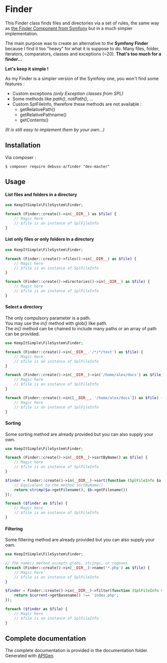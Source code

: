 # Finder

This Finder class finds files and directories via a set of rules, the same way as [the Finder Component from Symfony](https://symfony.com/doc/current/components/finder.html) but in a much simpler implementation.

The main purpose was to create an alternative to the **Symfony Finder** because I find it too "heavy" for what it is suppose to do.
Many files, folder, iterators, comparators, classes and exceptions (~20). **That's too much for a finder...**

**Let's keep it simple !**

As my Finder is a simpler version of the Symfony one, you won't find some features :
* Custom exceptions _(only Exception classes from SPL)_
* Some methods like _path()_, _notPath()_, ...
* Custom SplFileInfo, therefore these methods are not available :
    * getRelativePath()
    * getRelativePathname()
    * getContents()

_(It is still easy to implement them by your own...)_

## Installation

Via composer :

```
$ composer require debuss-a/finder "dev-master"
```

## Usage

#### List files and folders in a directory

```php
use KeepItSimple\FileSystem\Finder;

foreach (Finder::create()->in(__DIR__) as $file) {
    // Magic here
    // $file is an instance of SplFileInfo
}
```

#### List only files or only folders in a directory

```php
use KeepItSimple\FileSystem\Finder;

foreach (Finder::create()->files()->in(__DIR__) as $file) {
    // Magic here
    // $file is an instance of SplFileInfo
}

foreach (Finder::create()->directories()->in(__DIR__) as $file) {
    // Magic here
    // $file is an instance of SplFileInfo
}
```

#### Select a directory

The only compulsory parameter is a path.  
You may use the _in()_ method with glob() like path.  
The _in()_ method can be chained to include many paths or an array of path can be provided.

```php
use KeepItSimple\FileSystem\Finder;

foreach (Finder::create()->in(__DIR__.'/*/*/test') as $file) {
    // Magic here
    // $file is an instance of SplFileInfo
}

foreach (Finder::create()->in(__DIR__)->in('/home/alex/docs') as $file) {
    // Magic here
    // $file is an instance of SplFileInfo
}

foreach (Finder::create()->in([__DIR__, '/home/alex/docs']) as $file) {
    // Magic here
    // $file is an instance of SplFileInfo
}
```

#### Sorting

Some sorting method are already provided but you can also supply your own.

```php
use KeepItSimple\FileSystem\Finder;

foreach (Finder::create()->in(__DIR__)->sortByName() as $file) {
    // Magic here
    // $file is an instance of SplFileInfo
}

$finder = Finder::create()->in(__DIR__)->sort(function (SplFileInfo $a, SplFileInfo $b) {
    // Equivalent to the method sortByName()
    return strcmp($a->getFilename(), $b->getFilename())
});

foreach ($finder as $file) {
    // Magic here
    // $file is an instance of SplFileInfo
}
```

#### Filtering

Some filtering method are already provided but you can also supply your own.

```php
use KeepItSimple\FileSystem\Finder;

// The name() method accepts globs, strings, or regexes
foreach (Finder::create()->in(__DIR__)->name('*.php') as $file) {
    // Magic here
    // $file is an instance of SplFileInfo
}

$finder = Finder::create()->in(__DIR__)->filter(function (SplFileInfo $current) {
    return $current->getBasename() !== 'index.php';
});

foreach ($finder as $file) {
    // Magic here
    // $file is an instance of SplFileInfo
}
```

## Complete documentation

The complete documentation is provided in the documentation folder.  
Generated with [APIGen](http://www.apigen.org/).
